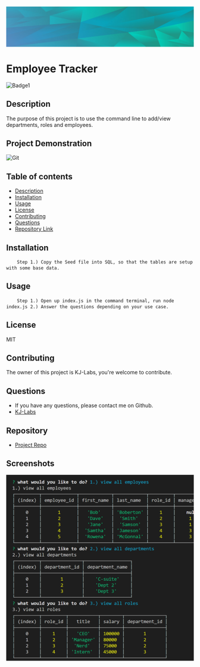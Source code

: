 

![Git](background.PNG)  
# Employee Tracker

![Badge1](https://img.shields.io/badge/License-MIT-Blue)


## Description 
The purpose of this project is to use the command line to add/view departments, roles and employees. 

## Project Demonstration
![Git](readmevideo.gif)  


## Table of contents

- [Description](#description)
- [Installation](#installation)
- [Usage](#usage)
- [License](#license)
- [Contributing](#contributing)
- [Questions](#questions)
- [Repository Link](#repository)



## Installation

        Step 1.) Copy the Seed file into SQL, so that the tables are setup with some base data. 

## Usage

        Step 1.) Open up index.js in the command terminal, run node index.js 2.) Answer the questions depending on your use case. 

## License
MIT 


## Contributing

The owner of this project is KJ-Labs, you're welcome to contribute.


## Questions

- If you have any questions, please contact me on Github.
- [KJ-Labs](https://github.com/KJ-Labs)

## Repository

- [Project Repo](https://github.com/KJ-Labs/Employee-Tracker)

## Screenshots
![Git](screenshot.PNG)  


